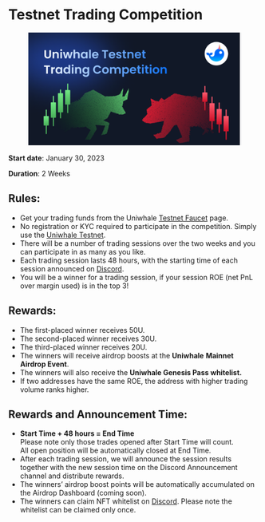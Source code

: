 # Testnet Trading Competition



<figure><img src=".gitbook/assets/medium_trading_competition.png" alt=""><figcaption></figcaption></figure>

**Start date**: January 30, 2023

**Duration**: 2 Weeks

## Rules: <a href="#b509" id="b509"></a>

* Get your trading funds from the Uniwhale [Testnet Faucet](https://app.gitbook.com/s/0xEle6Jl265gogxiAp8X/) page.
* No registration or KYC required to participate in the competition. Simply use the [Uniwhale Testnet](https://app.testnet.uniwhale.co/).
* There will be a number of trading sessions over the two weeks and you can participate in as many as you like.
* Each trading session lasts 48 hours, with the starting time of each session announced on [Discord](http://discord.gg/Uniwhale).
* You will be a winner for a trading session, if your session ROE (net PnL over margin used) is in the top 3!

## Rewards: <a href="#025a" id="025a"></a>

* The first-placed winner receives 50U.
* The second-placed winner receives 30U.
* The third-placed winner receives 20U.
* The winners will receive airdrop boosts at the **Uniwhale** **Mainnet Airdrop Event**.
* The winners will also receive the **Uniwhale Genesis Pass whitelist.**
* If two addresses have the same ROE, the address with higher trading volume ranks higher.

## Rewards and Announcement Time: <a href="#81ee" id="81ee"></a>

* **Start Time + 48 hours = End Time**\
  Please note only those trades opened after Start Time will count.\
  All open position will be automatically closed at End Time.
* After each trading session, we will announce the session results together with the new session time on the Discord Announcement channel and distribute rewards.
* The winners’ airdrop boost points will be automatically accumulated on the Airdrop Dashboard (coming soon).
* The winners can claim NFT whitelist on [Discord](http://discord.gg/Uniwhale). Please note the whitelist can be claimed only once.
